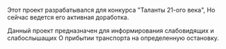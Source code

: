 Этот проект разрабатывался для конкурса "Таланты 21-ого века",
Но сейчас ведется его активная доработка.

Данный проект предназначен для информирования слабовидящих и слабослышащих
О прибытии транспорта на определенную остановку.